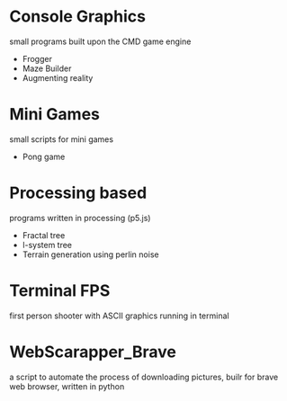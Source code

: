 # Console Graphics
small programs built upon the CMD game engine
- Frogger
- Maze Builder
- Augmenting reality

# Mini Games
small scripts for mini games
- Pong game

# Processing based
programs written in processing (p5.js)
- Fractal tree
- l-system tree
- Terrain generation using perlin noise

# Terminal FPS
first person shooter with ASCII graphics running in terminal

# WebScarapper_Brave
a script to automate the process of downloading pictures, builr for brave web browser, written in python


